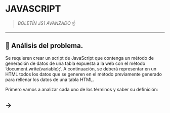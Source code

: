 # JAVASCRIPT


> *BOLETÍN JS1 AVANZADO* ☝️



---



## 🔎 Análisis del problema.


Se requieren crear un script de JavaScript que contenga un método de generación de datos de una tabla expuesta a la web con el método ‘document.write(variable);’.
A continuación, se deberá representar en un HTML todos los datos que se generen en el método previamente generado para rellenar los datos de una tabla HTML.

Primero vamos a analizar cada uno de los términos y saber su definición:
## -> <script>
  El elemento HTML Script (<script>) se utiliza para insertar o hacer referencia a un script ejecutable dentro de un documento HTML o XHTML.

  Los scripts sin atributo async o defer, así como las secuencias de comandos en línea, son interpretados y ejecutados inmediatamente, antes de que el navegador        continúe procesando la página.
  
## -> document.write()
  El método document.write() escribe una cadena de texto en un flujo de documentos abierto por document.open().
  
  > Ejemplo:
  
      <html lang="en">
      <head>
        <title>Write example</title>

        <script>
          function newContent() {
            document.open();
            document.write("<h1>Out with the old, in with the new!</h1>");
            document.close();
          }
        </script>
      </head>

      <body onload="newContent();">
        <p>Some original document content.</p>
      </body>
    </html>
    
  ## -> inner.HTML
  La propiedad Element.innerHTML devuelve o establece la sintaxis HTML describiendo los descendientes del elemento.
  
  ## -> Método .insertRow()
  Inserta una nueva fila en un determinada tabla y devuelve una referencia a la nueva fila.
  
  ## -> Método .insertCell()
  Inserta una nueva celda  en una fila de la tabla y devuelve una referencia a la celda.
  




---



## ✏️ Diseño de la solución.

Para realizar este apartado de Tarea AVANZADA, lo primero que he hecho es buscar información sobre los scripts y sobre lo que me pedía el ejercicio. A continuación, he buscado ejemplos e información en internet y he encontrado unos métodos para insertar filas y columnas desde js ( .insertRow() e .insertCell() ). Después de encontrar esta información toca implementarla en la siguiente fase.





---





## 📝 Implementación de la solución.

En este apartado vamos a ponernos a implementar todos los apartados anteriores, vamos a hacer el ejemplo y los gifs de cada prueba.


---




## 💡 Pruebas.

![GIF1](recursos/GIF1.gif)

                                                                          Criterio 1:
                                                            Dado que tengo un método generaDatos(5, 4)
                                                            Cuando pongo los valores fila 5 y columna 4
                                       Entonces me aparece en el html una tabla con 5 filas y 4 columnas con datos randoms.



---




![GIF2](recursos/GIF3.gif)

                                                                  Criterio 2:
                                                    Dado que tengo un método generaDatos(4, 5)
                                                    Cuando pongo los valores fila 4 y columna 5
                                      Entonces me aparece en el html una tabla con 4 filas y 5 columnas con datos randoms.



---






![GIF3](recursos/GIF2.gif)

                                                                  Criterio 3:
                                                    Dado que tengo un método generaDatos(12, 8)
                                                    Cuando pongo los valores fila 12 y columna 8
                                 Entonces me aparece en el html una tabla con 12 filas y 8 columnas con datos randoms.



---




